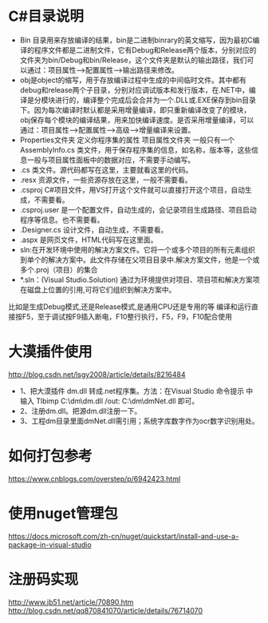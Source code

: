 # C#目录说明
+ Bin 目录用来存放编译的结果，bin是二进制binrary的英文缩写，因为最初C编译的程序文件都是二进制文件，它有Debug和Release两个版本，分别对应的文件夹为bin/Debug和bin/Release，这个文件夹是默认的输出路径，我们可以通过：项目属性—>配置属性—>输出路径来修改。
+ obj是object的缩写，用于存放编译过程中生成的中间临时文件。其中都有debug和release两个子目录，分别对应调试版本和发行版本，在.NET中，编译是分模块进行的，编译整个完成后会合并为一个.DLL或.EXE保存到bin目录下。因为每次编译时默认都是采用增量编译，即只重新编译改变了的模块，obj保存每个模块的编译结果，用来加快编译速度。是否采用增量编译，可以通过：项目属性—>配置属性—>高级—>增量编译来设置。
+ Properties文件夹 定义你程序集的属性 项目属性文件夹 一般只有一个 AssemblyInfo.cs 类文件，用于保存程序集的信息，如名称，版本等，这些信息一般与项目属性面板中的数据对应，不需要手动编写。
+ .cs 类文件。源代码都写在这里，主要就看这里的代码。
+ .resx 资源文件，一些资源存放在这里，一般不需要看。
+ .csproj C#项目文件，用VS打开这个文件就可以直接打开这个项目，自动生成，不需要看。
+ .csproj.user 是一个配置文件，自动生成的，会记录项目生成路径、项目启动程序等信息。也不需要看。
+ .Designer.cs 设计文件，自动生成，不需要看。
+ .aspx 是网页文件，HTML代码写在这里面。
+ sln:在开发环境中使用的解决方案文件。它将一个或多个项目的所有元素组织到单个的解决方案中。此文件存储在父项目目录中.解决方案文件，他是一个或多个.proj（项目）的集合
+ *.sln：(Visual Studio.Solution) 通过为环境提供对项目、项目项和解决方案项在磁盘上位置的引用,可将它们组织到解决方案中。

比如是生成Debug模式,还是Release模式,是通用CPU还是专用的等
编译和运行直接按F5，至于调试按F9插入断电，F10整行执行，F5，F9，F10配合使用

# 大漠插件使用
http://blog.csdn.net/lsgy2008/article/details/8216484
* 1、把大漠插件 dm.dll 转成.net程序集。方法：在Visual Studio 命令提示 中输入 Tlbimp C:\dm\dm.dll /out: C:\dm\dmNet.dll 即可。
* 2、注册dm.dll。把源dm.dll注册一下。
* 3、工程dm目录里面dmNet.dll需引用；系统字库数字作为ocr数字识别用处。

# 如何打包参考
https://www.cnblogs.com/overstep/p/6942423.html

# 使用nuget管理包
https://docs.microsoft.com/zh-cn/nuget/quickstart/install-and-use-a-package-in-visual-studio

# 注册码实现
http://www.jb51.net/article/70890.htm
http://blog.csdn.net/qq870841070/article/details/76714070